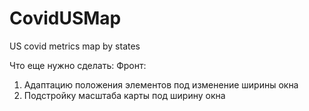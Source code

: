 # CovidUSMap
US covid metrics map by states

Что еще нужно сделать: 
  Фронт:
  1. Адаптацию положения элементов под изменение ширины окна
  2. Подстройку масштаба карты под ширину окна
  
